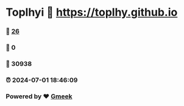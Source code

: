 # Toplhyi :link: https://toplhy.github.io 
### :page_facing_up: [26](https://toplhy.github.io/tag.html) 
### :speech_balloon: 0 
### :hibiscus: 30938 
### :alarm_clock: 2024-07-01 18:46:09 
### Powered by :heart: [Gmeek](https://github.com/Meekdai/Gmeek)
